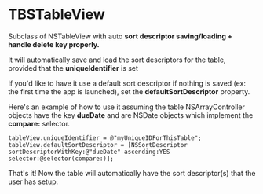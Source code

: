 # TBSTableView
Subclass of NSTableView with auto **sort descriptor saving/loading + handle delete key properly.**

It will automatically save and load the sort descriptors for the table, provided that the **uniqueIdentifier** is set

If you'd like to have it use a default sort descriptor if nothing is saved (ex: the first time the app is launched), set the **defaultSortDescriptor** property.

Here's an example of how to use it assuming the table NSArrayController objects have the key **dueDate** and are NSDate objects which implement the **compare:** selector.

```
tableView.uniqueIdentifier = @"myUniqueIDForThisTable";
tableView.defaultSortDescriptor = [NSSortDescriptor sortDescriptorWithKey:@"dueDate" ascending:YES selector:@selector(compare:)];
```

That's it! Now the table will automatically have the sort descriptor(s) that the user has setup.
